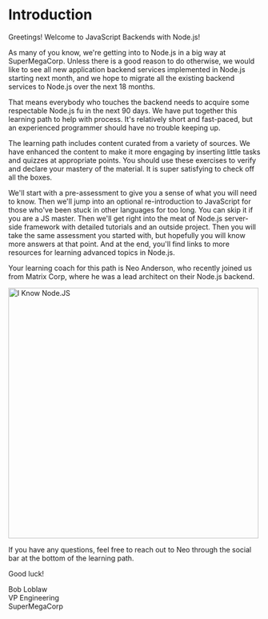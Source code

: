 # Introduction

Greetings!  Welcome to JavaScript Backends with Node.js!

As many of you know, we're getting into to Node.js in a big way at SuperMegaCorp. Unless there is a good reason to do otherwise, we would like to see all new application backend services implemented in Node.js starting next month, and we hope to migrate all the existing backend services to Node.js over the next 18 months.

That means everybody who touches the backend needs to acquire some respectable Node.js fu in the next 90 days. We have put together this learning path to help with process. It's relatively short and fast-paced, but an experienced programmer should have no trouble keeping up.

The learning path includes content curated from a variety of sources. We have enhanced the content to make it more engaging by inserting little tasks and quizzes at appropriate points. You should use these exercises to verify and declare your mastery of the material. It is super satisfying to check off all the boxes.

We'll start with a pre-assessment to give you a sense of what you will need to know. Then we'll jump into an optional re-introduction to JavaScript for those who've been stuck in other languages for too long. You can skip it if you are a JS master. Then we'll get right into the meat of Node.js server-side framework with detailed tutorials and an outside project. Then you will take the same assessment you started with, but hopefully you will know more answers at that point. And at the end, you'll find links to more resources for learning advanced topics in Node.js.

Your learning coach for this path is Neo Anderson, who recently joined us from Matrix Corp, where he was a lead architect on their Node.js backend.

<img src="http://vignette4.wikia.nocookie.net/matrix/images/8/88/Neo_stops_bullets_2.JPG/revision/latest?cb=20060831032053" alt="I Know Node.JS" style="width:500px;">

If you have any questions, feel free to reach out to Neo through the social bar at the bottom of the learning path.

Good luck!

Bob Loblaw  
VP Engineering  
SuperMegaCorp
